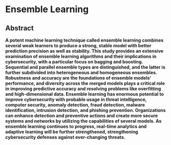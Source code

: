 # Ensemble Learning

## Abstract

**A potent machine learning technique called
ensemble learning combines several weak learners to produce a
strong, stable model with better prediction precision as well as
stability. This study provides an extensive examination of
ensemble learning algorithms and their implications in
cybersecurity, with a particular focus on bagging and boosting.
Sequential and parallel ensemble types are distinguished, and
the latter is further subdivided into heterogeneous and
homogeneous ensembles. Robustness and accuracy are the
foundations of ensemble models' performance, and diversity
across the merged models plays a critical role in improving
predictive accuracy and resolving problems like overfitting and
high-dimensional data. Ensemble learning has enormous
potential to improve cybersecurity with probable usage in threat
intelligence, computer security, anomaly detection, fraud
detection, malware identification, intrusion detection, and
phishing prevention. Organizations can enhance detection and
preventive actions and create more secure systems and networks
by utilizing the capabilities of several models. As ensemble
learning continues to progress, real-time analytics and adaptive
learning will be further strengthened, strengthening
cybersecurity defenses against ever-changing threats.**

